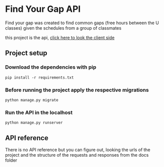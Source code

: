 # Find Your Gap API

Find your gap was created to find common gaps (free hours between the U classes) given the schedules from a group of classmates

this project is the api, [click here to look the client side](https://github.com/DgxProjects29/find-your-gap)

## Project setup

### Download the dependencies with pip

```
pip install -r requirements.txt
```

### Before running the project apply the respective migrations

```
python manage.py migrate
```

### Run the API in the localhost

```
python manage.py runserver
```

## API reference

There is no API reference but you can figure out, looking the urls of the project and the structure of the requests and responses from the docs folder
